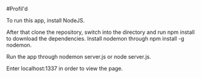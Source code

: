 #Profil'd 

To run this app, install NodeJS.

After that clone the repository, switch into the directory and run npm install to download the dependencies. Install nodemon through npm install -g nodemon.

Run the app through nodemon server.js or node server.js.

Enter localhost:1337 in order to view the page.
